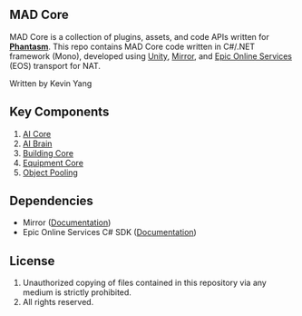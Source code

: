 ## MAD Core
MAD Core is a collection of plugins, assets, and code APIs written for **[Phantasm](https://www.madkev.com/phantasm)**. This repo contains MAD Core code written in C#/.NET framework (Mono), developed using [Unity](https://docs.unity3d.com/Manual/index.html), [Mirror](https://github.com/vis2k/Mirror), and [Epic Online Services](https://dev.epicgames.com/en-US/services) (EOS) transport for NAT.

Written by Kevin Yang

## Key Components
1. [AI Core](https://github.com/MadkevOP7/MAD-Core/blob/main/_AI/GhostAI.cs)
2. [AI Brain](https://github.com/MadkevOP7/MAD-Core/blob/main/_AI/AIBrain.cs)
3. [Building Core](https://github.com/MadkevOP7/MAD-Core/blob/main/_Mechanics/Building/GlobalBuild.cs)
5. [Equipment Core](https://github.com/MadkevOP7/MAD-Core/blob/main/_Mechanics/Equipments/EquipmentManager.cs)
6. [Object Pooling](https://github.com/MadkevOP7/MAD-Core/blob/main/_Object%20Pooling/ObjectPool.cs)



## Dependencies
- Mirror ([Documentation](https://mirror-networking.gitbook.io/docs/))
- Epic Online Services C# SDK ([Documentation](https://dev.epicgames.com/docs/services/en-US/index.html))

## License
1. Unauthorized copying of files contained in this repository via any medium is strictly prohibited.
2. All rights reserved.
